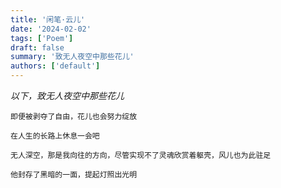 ```yaml
---
title: '闲笔·云儿'
date: '2024-02-02'
tags: ['Poem']
draft: false
summary: '致无人夜空中那些花儿'
authors: ['default']
---
```


_以下，致无人夜空中那些花儿_

    即便被剥夺了自由，花儿也会努力绽放  

    在人生的长路上休息一会吧  

    无人深空，那是我向往的方向，尽管实现不了灵魂欣赏着躯壳，风儿也为此驻足  

    他封存了黑暗的一面，提起灯照出光明  


